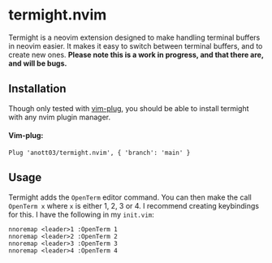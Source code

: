 # termight.nvim

Termight is a neovim extension designed to make handling terminal buffers in neovim easier. It makes it easy to switch between terminal buffers, and to create new ones. **Please note this is a work in progress, and that there are, and will be bugs.**

## Installation
Though only tested with [vim-plug](https://github.com/junegunn/vim-plug), you should be able to install termight with any nvim plugin manager.
#### Vim-plug:
````vim
Plug 'anott03/termight.nvim', { 'branch': 'main' }
````
## Usage
Termight adds the `OpenTerm` editor command. You can then make the call `OpenTerm x` where `x` is either 1, 2, 3 or 4. I recommend creating keybindings for this. I have the following in my `init.vim`:
````vim
nnoremap <leader>1 :OpenTerm 1
nnoremap <leader>2 :OpenTerm 2
nnoremap <leader>3 :OpenTerm 3
nnoremap <leader>4 :OpenTerm 4
````
